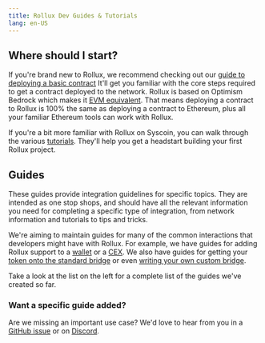 ```yaml
---
title: Rollux Dev Guides & Tutorials
lang: en-US
---
```


## Where should I start?

If you're brand new to Rollux, we recommend checking out our [guide to deploying a basic contract](https://github.com/sys-labs/rollux-tutorial/tree/main/getting-started)
It'll get you familiar with the core steps required to get a contract deployed to the network.
Rollux is based on Optimism Bedrock which makes it [EVM equivalent](https://medium.com/ethereum-optimism/introducing-evm-equivalence-5c2021deb306). That means deploying a contract to Rollux is 100% the same as deploying a contract to Ethereum, plus all your familiar Ethereum tools can work with Rollux.

If you're a bit more familiar with Rollux on Syscoin, you can walk through the various [tutorials](https://github.com/sys-labs/rollux-tutorial).
They'll help you get a headstart building your first Rollux project.


## Guides

These guides provide integration guidelines for specific topics.
They are intended as one stop shops, and should have all the relevant information you need for completing a specific type of integration, from network information and tutorials to tips and tricks.

We're aiming to maintain guides for many of the common interactions that developers might have with Rollux.
For example, we have guides for adding Rollux support to a [wallet](./wallet-dev.md) or a [CEX](./cex-dev.md).
We also have guides for getting your [token onto the standard bridge](https://github.com/sys-labs/rollux-tutorial/tree/main/standard-bridge-standard-token) or even [writing your own custom bridge](./bridge-dev.md).

Take a look at the list on the left for a complete list of the guides we've created so far.

### Want a specific guide added?

Are we missing an important use case?
We'd love to hear from you in a [GitHub issue](https://github.com/sys-labs/community-hub/issues) or on [Discord](https://discord.gg/rollux).
